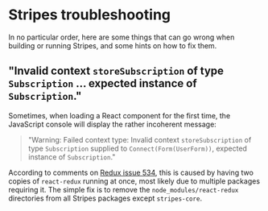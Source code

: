 # Stripes troubleshooting

In no particular order, here are some things that can go wrong when building or running Stripes, and some hints on how to fix them.

## "Invalid context `storeSubscription` of type `Subscription` ... expected instance of `Subscription`."

Sometimes, when loading a React component for the first time, the JavaScript console will display the rather incoherent message:

> "Warning: Failed context type: Invalid context `storeSubscription` of type `Subscription` supplied to `Connect(Form(UserForm))`, expected instance of `Subscription`."

According to comments on [Redux issue 534](https://github.com/reactjs/react-redux/issues/534), this is caused by having two copies of `react-redux` running at once, most likely due to multiple packages requiring it. The simple fix is to remove the `node_modules/react-redux` directories from all Stripes packages except `stripes-core`.

